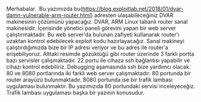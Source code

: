 Merhabalar.  Bu yazımızda bu(https://blog.exploitlab.net/2018/01/dvar-damn-vulnerable-arm-router.html) adresten ulaşabileceğiniz DVAR makinesinin çözümünü yapacağız. DVAR, ARM Linux tabanlı router sanal makinesidir. İçerisinde yönetici paneli görevini yapan bir web server çalıştırmaktadır. Bu web server'da bulunan zafiyeti kullanarak router'ı uzaktan kontrol edebilecek exploit kodu hazırlayacağız.
Sanal makineyi çalıştırdığımızda bize bir IP adresi veriyor ve bu adres ile router'a erişebiliyoruz. Alttaki resimde gözüktüğü gibi router üzerinde 3 farklı portta bazı servisler çalışmaktadır. 22 portu ile cihaza ssh bağlantısı yapabilir ve cihazı kontrol edebiliriz. Debugging aşamasında ssh bize yardımcı olacak. 80 ve 8080 portlarında iki farklı web server çalışmaktadır. 80 portunda bir router arayüzü bulunmaktadır. 8080 portunda ise bir trafik lambası  uygulaması bulunmaktır. Bu yazımızıda 80 portundaki servisi inceleyeceğiz. Trafik lambası uygulaması başka bir yazının konusudur.
